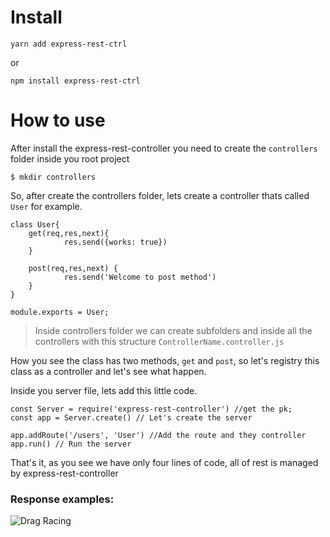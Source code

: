 # Install

```
yarn add express-rest-ctrl
```
or
```
npm install express-rest-ctrl
```


# How to use

After install the express-rest-controller you need to create the `controllers` folder inside you root project

```
$ mkdir controllers
```

So, after create the controllers folder, lets create a controller thats called `User` for example.


```
class User{
    get(req,res,next){
            res.send({works: true})
    }

    post(req,res,next) {
            res.send('Welcome to post method')
    }
}

module.exports = User;
```

>Inside controllers folder we can create subfolders and inside all the controllers with this structure `ControllerName.controller.js`

How you see the class has two methods, `get` and `post`, so let's registry this class as a controller and let's see what happen.


Inside you server file, lets add this little code.
```
const Server = require('express-rest-controller') //get the pk;
const app = Server.create() // Let's create the server

app.addRoute('/users', 'User') //Add the route and they controller
app.run() // Run the server

```

That's it, as you see we have only four lines of code, all of rest is managed by express-rest-controller


### Response examples:
![Drag Racing](https://i.ibb.co/3MfbJ1c/server-Test-Resource.png)